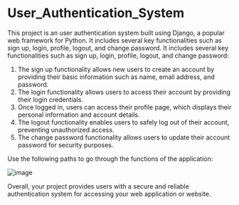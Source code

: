 # User_Authentication_System
This project is an user authentication system built using Django, a popular web framework for Python. It includes several key functionalities such as sign up, login, profile, logout, and change password. It includes several key functionalities such as sign up, login, profile, logout, and change password:

1. The sign up functionality allows new users to create an account by providing their basic information such as name, email address, and password. 
2. The login functionality allows users to access their account by providing their login credentials. 
3. Once logged in, users can access their profile page, which displays their personal information and account details.
4. The logout functionality enables users to safely log out of their account, preventing unauthorized access. 
5. The change password functionality allows users to update their account password for security purposes.

Use the following paths to go through the functions of the application:

![image](https://user-images.githubusercontent.com/114444753/222944250-d79a4d47-cb67-43ba-b94e-3d9beb589357.png)


Overall, your project provides users with a secure and reliable authentication system for accessing your web application or website.
